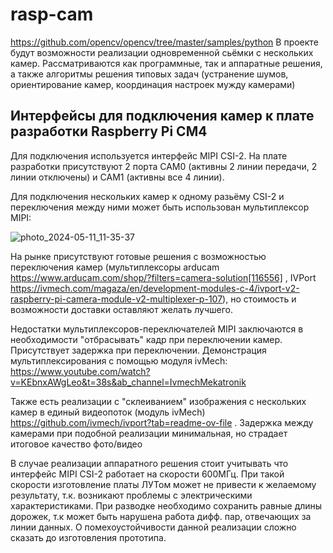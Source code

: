 # rasp-cam
https://github.com/opencv/opencv/tree/master/samples/python
В проекте будут возможности реализации одновременной сьёмки с нескольких камер. Рассматриваются как программные, так и аппаратные решения, а также алгоритмы решения типовых задач (устранение шумов, ориентирование камер, координация настроек мужду камерами)

## Интерфейсы для подключения камер к плате разработки Raspberry Pi CM4
Для подключения используется интерфейс MIPI CSI-2. На плате разработки присутствуют 2 порта CAM0 (активны 2 линии передачи, 2 линии отключены) и CAM1 (активны все 4 линии). 

Для подключения нескольких камер к одному разьёму CSI-2 и переключения между ними может быть использован мультиплексор MIPI:

![photo_2024-05-11_11-35-37](https://github.com/octolera/rasp-cam/assets/106665253/2dc750fb-822f-401f-a558-d2ee74365a6a)

На рынке присутствуют готовые решения с возможностью переключения камер (мультиплексоры arducam https://www.arducam.com/shop/?filters=camera-solution[116556] , IVPort https://ivmech.com/magaza/en/development-modules-c-4/ivport-v2-raspberry-pi-camera-module-v2-multiplexer-p-107), но стоимость и возможности доставки оставляют желать лучшего.

Недостатки мультиплексоров-переключателей MIPI заключаются в необходимости "отбрасывать" кадр при переключении камер. Присутствует задержка при переключении. Демонстрация мультиплексирования с помощью модуля ivMech: https://www.youtube.com/watch?v=KEbnxAWgLeo&t=38s&ab_channel=IvmechMekatronik

Также есть реализации с "склеиванием" изображения с нескольких камер в единый видеопоток (модуль ivMech) https://github.com/ivmech/ivport?tab=readme-ov-file . Задержка между камерами при подобной реализации минимальная, но страдает итоговое качество фото/видео

В случае реализации аппаратного решения стоит учитывать что интерфейс MIPI CSI-2 работает на скорости 600МГц. При такой скорости изготовление платы ЛУТом может не привести к желаемому результату, т.к. возникают проблемы с электрическими характеристиками. При разводке необходимо сохранить равные длины дорожек, т.к может быть нарушена работа дифф. пар, отвечающих за линии данных. О помехоустойчивости данной реализации сложно сказать до изготовления прототипа.
